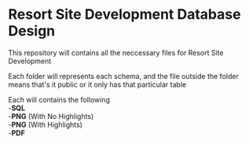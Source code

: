 <h1>Resort Site Development Database Design</h1>

This repository will contains all the neccessary files for Resort Site Development

Each folder will represents each schema, and the file outside the folder means that's it public or it only has that particular table

Each will contains the following
<br>
-<b>SQL</b>
<br>
-<b>PNG</b> (With No Highlights)
<br>
-<b>PNG</b> (With Highlights)
<br>
-<b>PDF</b>
